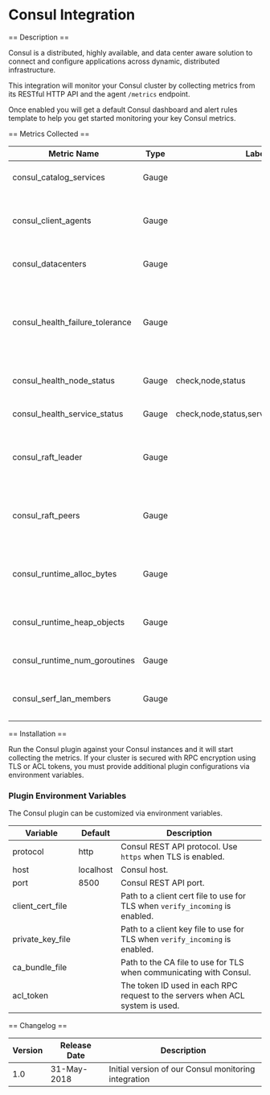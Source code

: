 Consul Integration
==================

== Description ==

Consul is a distributed, highly available, and data center aware solution to connect and configure applications across dynamic, distributed infrastructure.

This integration will monitor your Consul cluster by collecting metrics from its RESTful HTTP API and the agent `/metrics` endpoint.

Once enabled you will get a default Consul dashboard and alert rules template to help you get started monitoring your key Consul metrics.

== Metrics Collected ==

| Metric Name                   |Type |Labels                                   |Unit |Description                                                                     |
|-------------------------------|-----|-----------------------------------------|-----|--------------------------------------------------------------------------------|
|consul_catalog_services        |Gauge|                                         |     |Total number of services.                                                       |
|consul_client_agents           |Gauge|                                         |     |Total number of agents running in client mode.                                  |
|consul_datacenters             |Gauge|                                         |     |Total number of datacenters.                                                    |
|consul_health_failure_tolerance|Gauge|                                         |     |Number of voting servers that the cluster can lose while continuing to function.|
|consul_health_node_status      |Gauge|check,node,status                        |     |Node checks status.                                                             |
|consul_health_service_status   |Gauge|check,node,status,service_id,service_name|     |Service checks status.                                                          |
|consul_raft_leader             |Gauge|                                         |     |Indicates whether the cluster has a raft leader.                                |
|consul_raft_peers              |Gauge|                                         |     |Total number of agents running in server mode.                                  |
|consul_runtime_alloc_bytes     |Gauge|                                         |bytes|Number of bytes allocated by the Consul process.                                |
|consul_runtime_heap_objects    |Gauge|                                         |     |Number of objects allocated on the heap.                                        |
|consul_runtime_num_goroutines  |Gauge|                                         |     |Rumber of running goroutines.                                                   |
|consul_serf_lan_members        |Gauge|                                         |     |Total number of members in the cluster.                                         |

== Installation ==

Run the Consul plugin against your Consul instances and it will start collecting the metrics. If your cluster is secured with RPC encryption using TLS or ACL tokens, you must provide additional plugin configurations via environment variables.

### Plugin Environment Variables

The Consul plugin can be customized via environment variables.

|Variable        |Default              |Description                                                                  |
|----------------|---------------------|-----------------------------------------------------------------------------|
|protocol        |http                 |Consul REST API protocol. Use `https` when TLS is enabled.                   |
|host            |localhost            |Consul host.                                                                 |
|port            |8500                 |Consul REST API port.                                                        |
|client_cert_file|                     |Path to a client cert file to use for TLS when `verify_incoming` is enabled. |
|private_key_file|                     |Path to a client key file to use for TLS when `verify_incoming` is enabled.  |
|ca_bundle_file  |                     |Path to the CA file to use for TLS when communicating with Consul.           |
|acl_token       |                     |The token ID used in each RPC request to the servers when ACL system is used.|

== Changelog ==

|Version|Release Date|Description                                         |
|-------|------------|----------------------------------------------------|
|1.0    |31-May-2018 |Initial version of our Consul monitoring integration|
